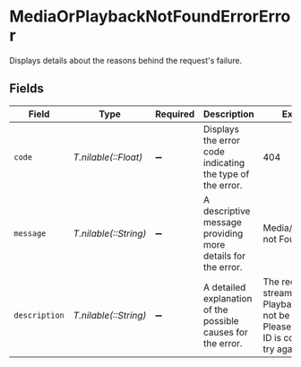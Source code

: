 # MediaOrPlaybackNotFoundErrorError

Displays details about the reasons behind the request's failure.


## Fields

| Field                                                                                                 | Type                                                                                                  | Required                                                                                              | Description                                                                                           | Example                                                                                               |
| ----------------------------------------------------------------------------------------------------- | ----------------------------------------------------------------------------------------------------- | ----------------------------------------------------------------------------------------------------- | ----------------------------------------------------------------------------------------------------- | ----------------------------------------------------------------------------------------------------- |
| `code`                                                                                                | *T.nilable(::Float)*                                                                                  | :heavy_minus_sign:                                                                                    | Displays the error code indicating the type of the error.                                             | 404                                                                                                   |
| `message`                                                                                             | *T.nilable(::String)*                                                                                 | :heavy_minus_sign:                                                                                    | A descriptive message providing more details for the error.                                           | Media/PlaybackId not Found                                                                            |
| `description`                                                                                         | *T.nilable(::String)*                                                                                 | :heavy_minus_sign:                                                                                    | A detailed explanation of the possible causes for the error.<br/>                                     | The requested stream or PlaybackId could not be found. Please ensure the ID is correct and try again. |